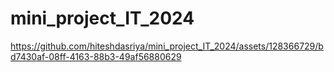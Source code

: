 ﻿# mini_project_IT_2024

https://github.com/hiteshdasriya/mini_project_IT_2024/assets/128366729/bd7430af-08ff-4163-88b3-49af56880629
